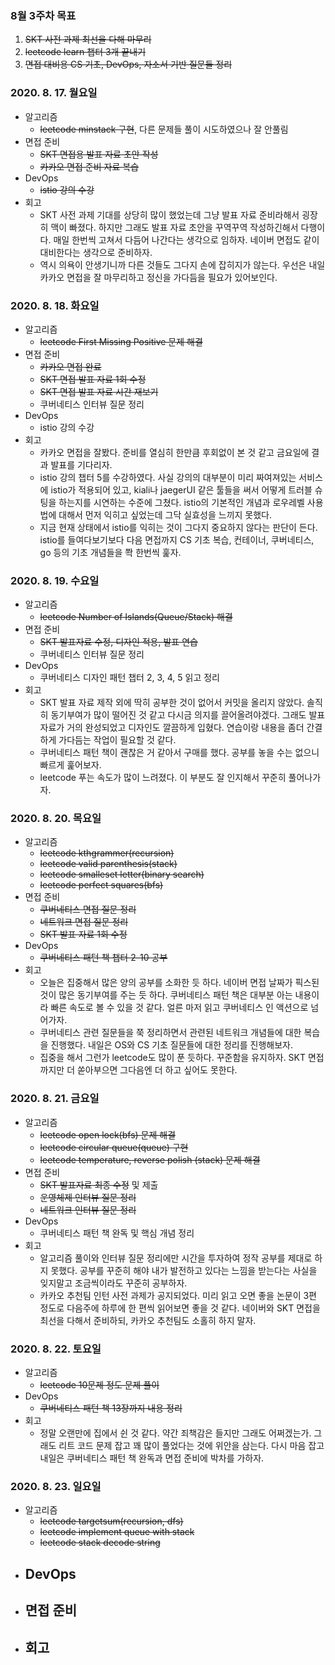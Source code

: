 ### 8월 3주차 목표
1. ~~SKT 사전 과제 최선을 다해 마무리~~
2. ~~leetcode learn 챕터 3개 끝내기~~
4. ~~면접 대비용 CS 기초, DevOps, 자소서 기반 질문들 정리~~

### 2020. 8. 17. 월요일
- 알고리즘
  - ~~leetcode minstack 구현~~, 다른 문제들 풀이 시도하였으나 잘 안풀림
- 면접 준비
  - ~~SKT 면접용 발표 자료 초안 작성~~
  - ~~카카오 면접 준비 자료 복습~~
- DevOps
  - ~~istio 강의 수강~~
- 회고
  - SKT 사전 과제 기대를 상당히 많이 했었는데 그냥 발표 자료 준비라해서 굉장히 맥이 빠졌다. 하지만 그래도 발표 자료 초안을 꾸역꾸역 작성하긴해서 다행이다. 매일 한번씩 고쳐서 다듬어 나간다는 생각으로 임하자. 네이버 면접도 같이 대비한다는 생각으로 준비하자.
  - 역시 의욕이 안생기니까 다른 것들도 그다지 손에 잡히지가 않는다. 우선은 내일 카카오 면접을 잘 마무리하고 정신을 가다듬을 필요가 있어보인다. 

### 2020. 8. 18. 화요일
- 알고리즘
  - ~~leetcode First Missing Positive 문제 해결~~
- 면접 준비
  - ~~카카오 면접 완료~~
  - ~~SKT 면접 발표 자료 1회 수정~~
  - ~~SKT 면접 발표 자료 시간 재보기~~
  - 쿠버네티스 인터뷰 질문 정리
- DevOps
  - istio 강의 수강
- 회고
  - 카카오 면접을 잘봤다. 준비를 열심히 한만큼 후회없이 본 것 같고 금요일에 결과 발표를 기다리자.
  - istio 강의 챕터 5를 수강하였다. 사실 강의의 대부분이 미리 짜여져있는 서비스에 istio가 적용되어 있고, kiali나 jaegerUI 같은 툴들을 써서 어떻게 트러블 슈팅을 하는지를 시연하는 수준에 그쳤다. istio의 기본적인 개념과 로우레벨 사용법에 대해서 먼저 익히고 싶었는데 그닥 실효성을 느끼지 못했다.
  - 지금 현재 상태에서 istio를 익히는 것이 그다지 중요하지 않다는 판단이 든다. istio를 들여다보기보다 다음 면접까지 CS 기초 복습, 컨테이너, 쿠버네티스, go 등의 기초 개념들을 쫙 한번씩 훑자. 

### 2020. 8. 19. 수요일
- 알고리즘
  - ~~leetcode Number of Islands(Queue/Stack) 해결~~
- 면접 준비
  - ~~SKT 발표자료 수정, 디자인 적용, 발표 연습~~
  - 쿠버네티스 인터뷰 질문 정리
- DevOps
  - 쿠버네티스 디자인 패턴 챕터 2, 3, 4, 5 읽고 정리
- 회고
  - SKT 발표 자료 제작 외에 딱히 공부한 것이 없어서 커밋을 올리지 않았다. 솔직히 동기부여가 많이 떨어진 것 같고 다시금 의지를 끌어올려야겠다. 그래도 발표 자료가 거의 완성되었고 디자인도 깔끔하게 입혔다. 연습이랑 내용을 좀더 간결하게 가다듬는 작업이 필요할 것 같다.
  - 쿠버네티스 패턴 책이 괜찮은 거 같아서 구매를 했다. 공부를 놓을 수는 없으니 빠르게 훑어보자.
  - leetcode 푸는 속도가 많이 느려졌다. 이 부분도 잘 인지해서 꾸준히 풀어나가자.

### 2020. 8. 20. 목요일
- 알고리즘
  - ~~leetcode kthgrammer(recursion)~~
  - ~~leetcode valid parenthesis(stack)~~
  - ~~leetcode smalleset letter(binary search)~~
  - ~~leetcode perfect squares(bfs)~~
- 면접 준비
  - ~~쿠버네티스 면접 질문 정리~~
  - ~~네트워크 면접 질문 정리~~
  - ~~SKT 발표 자료 1회 수정~~
- DevOps
  - ~~쿠버네티스 패턴 책 챕터 2-10 공부~~
- 회고
  - 오늘은 집중해서 많은 양의 공부를 소화한 듯 하다. 네이버 면접 날짜가 픽스된 것이 많은 동기부여를 주는 듯 하다. 쿠버네티스 패턴 책은 대부분 아는 내용이라 빠른 속도로 볼 수 있을 것 같다. 얼른 마저 읽고 쿠버네티스 인 액션으로 넘어가자.
  - 쿠버네티스 관련 질문들을 쭉 정리하면서 관련된 네트워크 개념들에 대한 복습을 진행했다. 내일은 OS와 CS 기초 질문들에 대한 정리를 진행해보자.
  - 집중을 해서 그런가 leetcode도 많이 푼 듯하다. 꾸준함을 유지하자. SKT 면접까지만 더 쏟아부으면 그다음엔 더 하고 싶어도 못한다.

### 2020. 8. 21. 금요일
- 알고리즘
  - ~~leetcode open lock(bfs) 문제 해결~~
  - ~~leetcode circular queue(queue) 구현~~
  - ~~leetcode temperature, reverse polish (stack) 문제 해결~~
- 면접 준비
  - ~~SKT 발표자료 최종 수정~~ 및 제출
  - ~~운영체제 인터뷰 질문 정리~~
  - ~~네트워크 인터뷰 질문 정리~~
- DevOps
  - 쿠버네티스 패턴 책 완독 및 핵심 개념 정리
- 회고
  - 알고리즘 풀이와 인터뷰 질문 정리에만 시간을 투자하여 정작 공부를 제대로 하지 못했다. 공부를 꾸준히 해야 내가 발전하고 있다는 느낌을 받는다는 사실을 잊지말고 조금씩이라도 꾸준히 공부하자.
  - 카카오 추천팀 인턴 사전 과제가 공지되었다. 미리 읽고 오면 좋을 논문이 3편 정도로 다음주에 하루에 한 편씩 읽어보면 좋을 것 같다. 네이버와 SKT 면접을 최선을 다해서 준비하되, 카카오 추천팀도 소홀히 하지 말자.

### 2020. 8. 22. 토요일
- 알고리즘
  - ~~leetcode 10문제 정도 문제 풀이~~
- DevOps
  - ~~쿠버네티스 패턴 책 13장까지 내용 정리~~
- 회고
  - 정말 오랜만에 집에서 쉰 것 같다. 약간 죄책감은 들지만 그래도 어쩌겠는가. 그래도 리트 코드 문제 잡고 꽤 많이 풀었다는 것에 위안을 삼는다. 다시 마음 잡고 내일은 쿠버네티스 패턴 책 완독과 면접 준비에 박차를 가하자.

### 2020. 8. 23. 일요일
- 알고리즘
  - ~~leetcode targetsum(recursion, dfs)~~
  - ~~leetcode implement queue with stack~~
  - ~~leetcode stack decode string~~
- DevOps
  - 
- 면접 준비
  - 
- 회고
  - 
